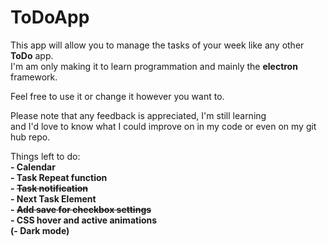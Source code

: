 # ToDoApp

This app will allow you to manage the tasks of your week like any other **ToDo** app.  
I'm am only making it to learn programmation and mainly the **electron** framework.

Feel free to use it or change it however you want to.

Please note that any feedback is appreciated, I'm still learning   
and I'd love to know what I could improve on in my code or even on my git hub repo.

Things left to do:  
   __- Calendar__  
   __- Task Repeat function__  
   __- ~~Task notification~~__    
   __- Next Task Element__    
   __- ~~Add save for checkbox settings~~__   
   __- CSS hover and active animations__   
   __(- Dark mode)__  
   
